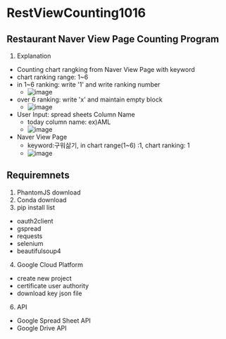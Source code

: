 # RestViewCounting1016
## Restaurant Naver View Page Counting Program
1. Explanation
  - Counting chart rangking from Naver View Page with keyword
  - chart ranking range: 1~6
  - in 1~6 ranking: write '1' and write ranking number
    - ![image](https://user-images.githubusercontent.com/43868499/137670038-50144929-5438-497f-8257-f417329cb5a3.png)
  - over 6 ranking: write 'x' and maintain empty block
    - ![image](https://user-images.githubusercontent.com/43868499/137670070-78f57b6d-55b1-48f5-8117-965fcf24f5b4.png)
  - User Input: spread sheets Column Name
    - today column name: ex)AML
    -  ![image](https://user-images.githubusercontent.com/43868499/137670221-15cb0a56-7610-4fe7-91ba-21819c1c3f22.png)
  - Naver View Page
    - keyword:구워삶기, in chart range(1~6) :1, chart ranking: 1 
    - ![image](https://user-images.githubusercontent.com/43868499/137670530-b2d29541-fcff-474a-8fc5-b29a11a2fb83.png)
    

## Requiremnets
1. PhantomJS download
2. Conda download
3. pip install list 
  - oauth2client
  - gspread
  - requests
  - selenium
  - beautifulsoup4
4. Google Cloud Platform 
  - create new project
  - certificate user authority
  - download key json file
6. API  
  - Google Spread Sheet API
  - Google Drive API
